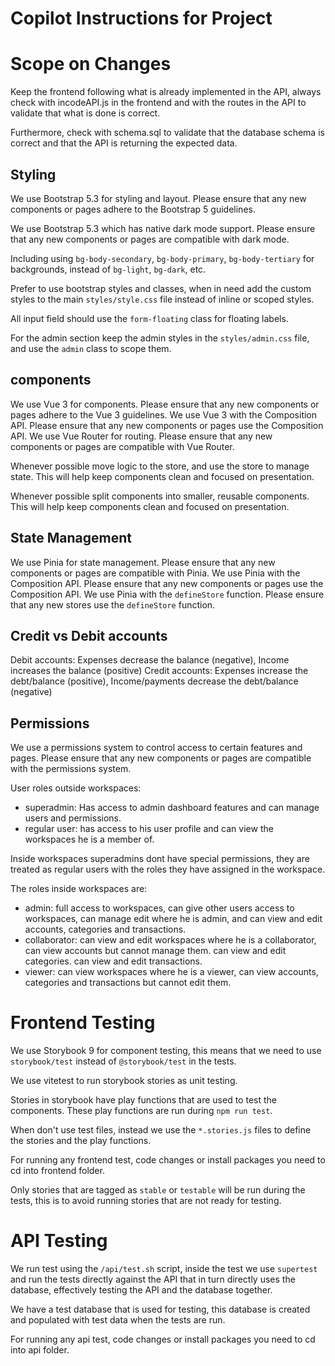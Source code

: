 # Copilot Instructions for Project

# Scope on Changes

Keep the frontend following what is already implemented in the API, always check with incodeAPI.js in the frontend and with the routes in the API to validate that what is done is correct.

Furthermore, check with schema.sql to validate that the database schema is correct and that the API is returning the expected data.

## Styling
We use Bootstrap 5.3 for styling and layout. Please ensure that any new components or pages adhere to the Bootstrap 5 guidelines.

We use Bootstrap 5.3 which has native dark mode support. Please ensure that any new components or pages are compatible with dark mode.

Including using `bg-body-secondary`, `bg-body-primary`, `bg-body-tertiary` for backgrounds, instead of `bg-light`, `bg-dark`, etc.

Prefer to use bootstrap styles and classes, when in need add the custom styles to the main `styles/style.css` file instead of inline or scoped styles.

All input field should use the `form-floating` class for floating labels.

For the admin section keep the admin styles in the `styles/admin.css` file, and use the `admin` class to scope them.

## components

We use Vue 3 for components. Please ensure that any new components or pages adhere to the Vue 3 guidelines.
We use Vue 3 with the Composition API. Please ensure that any new components or pages use the Composition API.
We use Vue Router for routing. Please ensure that any new components or pages are compatible with Vue Router.

Whenever possible move logic to the store, and use the store to manage state. This will help keep components clean and focused on presentation.

Whenever possible split components into smaller, reusable components. This will help keep components clean and focused on presentation.

## State Management
We use Pinia for state management. Please ensure that any new components or pages are compatible with Pinia.
We use Pinia with the Composition API. Please ensure that any new components or pages use the Composition API.
We use Pinia with the `defineStore` function. Please ensure that any new stores use the `defineStore` function.

## Credit vs Debit accounts

Debit accounts: Expenses decrease the balance (negative), Income increases the balance (positive)
Credit accounts: Expenses increase the debt/balance (positive), Income/payments decrease the debt/balance (negative)

## Permissions
We use a permissions system to control access to certain features and pages. Please ensure that any new components or pages are compatible with the permissions system.

User roles outside workspaces:
- superadmin: Has access to admin dashboard features and can manage users and permissions.
- regular user: has access to his user profile and can view the workspaces he is a member of.

Inside workspaces superadmins dont have special permissions, they are treated as regular users with the roles they have assigned in the workspace.

The roles inside workspaces are:
- admin: full access to workspaces, can give other users access to workspaces, can manage edit where he is admin, and can view and edit accounts, categories and transactions.
- collaborator: can view and edit workspaces where he is a collaborator, can view accounts but cannot manage them. can view and edit categories. can view and edit transactions.
- viewer: can view workspaces where he is a viewer, can view accounts, categories and transactions but cannot edit them.

# Frontend Testing
We use Storybook 9 for component testing, this means that we need to use `storybook/test` instead of `@storybook/test` in the tests.

We use vitetest to run storybook stories as unit testing.

Stories in storybook have  play functions that are used to test the components. These play functions are run during `npm run test`.

When don't use test files, instead we use the `*.stories.js` files to define the stories and the play functions.

For running any frontend test, code changes or install packages you need to cd into frontend folder.

Only stories that are tagged as `stable` or `testable` will be run during the tests, this is to avoid running stories that are not ready for testing.

# API Testing
 We run test using the `/api/test.sh` script, inside the test we use `supertest` and run the tests directly against the API that in turn directly uses the database, effectively testing the API and the database together.

 We have  a test database that is used for testing, this database is created and populated with test data when the tests are run.

For running any api test, code changes or install packages you need to cd into api folder.
